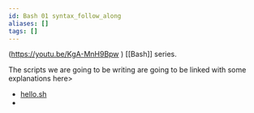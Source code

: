 ```yaml
---
id: Bash 01 syntax_follow_along
aliases: []
tags: []
---
```


(https://youtu.be/KgA-MnH9Bpw ) [[Bash]] series.

The scripts we are going to be writing are going to be linked with some explanations here>
- [hello.sh](/home/Xilian/brain/computer_science/Computer_science/01-Linux/hello.sh)
- 